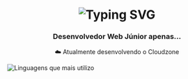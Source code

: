 <h1 align="center">
  <img src="https://readme-typing-svg.herokuapp.com?font=Poppins&weight=700&size=22&letterSpacing=2px&pause=1000&color=F7F7F7&center=true&vCenter=true&width=435&lines=Sauda%C3%A7%C3%B5es+%F0%9F%91%8B;Me+chamo+Rafael!" alt="Typing SVG" />
</h1>

<h3 align="center">
  Desenvolvedor Web Júnior apenas... 
</h3>

<div align="center">
  ☁️ Atualmente desenvolvendo o Cloudzone
  
</div>

![Linguagens que mais utilizo](https://github-readme-stats.vercel.app/api/top-langs/?username=runderground&hide_progress=true&locale=pt-br)
